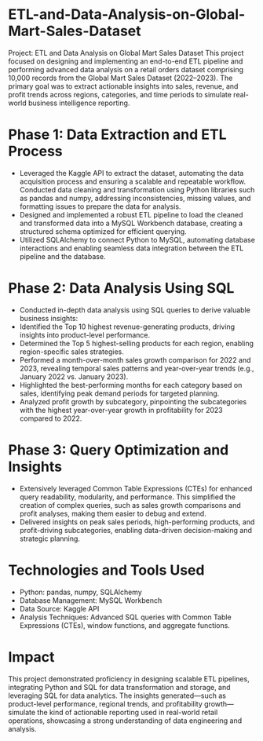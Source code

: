 # ETL-and-Data-Analysis-on-Global-Mart-Sales-Dataset

Project: ETL and Data Analysis on Global Mart Sales Dataset
This project focused on designing and implementing an end-to-end ETL pipeline and performing advanced data analysis on a retail orders dataset comprising 10,000 records from the Global Mart Sales Dataset (2022–2023). The primary goal was to extract actionable insights into sales, revenue, and profit trends across regions, categories, and time periods to simulate real-world business intelligence reporting.

# Phase 1: Data Extraction and ETL Process
- Leveraged the Kaggle API to extract the dataset, automating the data acquisition process and ensuring a scalable and repeatable workflow.
Conducted data cleaning and transformation using Python libraries such as pandas and numpy, addressing inconsistencies, missing values, and formatting issues to prepare the data for analysis.
- Designed and implemented a robust ETL pipeline to load the cleaned and transformed data into a MySQL Workbench database, creating a structured schema optimized for efficient querying.
- Utilized SQLAlchemy to connect Python to MySQL, automating database interactions and enabling seamless data integration between the ETL pipeline and the database.
# Phase 2: Data Analysis Using SQL
- Conducted in-depth data analysis using SQL queries to derive valuable business insights:
- Identified the Top 10 highest revenue-generating products, driving insights into product-level performance.
- Determined the Top 5 highest-selling products for each region, enabling region-specific sales strategies.
- Performed a month-over-month sales growth comparison for 2022 and 2023, revealing temporal sales patterns and year-over-year trends (e.g., January 2022 vs. January 2023).
- Highlighted the best-performing months for each category based on sales, identifying peak demand periods for targeted planning.
- Analyzed profit growth by subcategory, pinpointing the subcategories with the highest year-over-year growth in profitability for 2023 compared to 2022.
# Phase 3: Query Optimization and Insights
- Extensively leveraged Common Table Expressions (CTEs) for enhanced query readability, modularity, and performance. This simplified the creation of complex queries, such as sales growth comparisons and profit analyses, making them easier to debug and extend.
- Delivered insights on peak sales periods, high-performing products, and profit-driving subcategories, enabling data-driven decision-making and strategic planning.
# Technologies and Tools Used
- Python: pandas, numpy, SQLAlchemy
- Database Management: MySQL Workbench
- Data Source: Kaggle API
- Analysis Techniques: Advanced SQL queries with Common Table Expressions (CTEs), window functions, and aggregate functions.
# Impact
This project demonstrated proficiency in designing scalable ETL pipelines, integrating Python and SQL for data transformation and storage, and leveraging SQL for data analytics. The insights generated—such as product-level performance, regional trends, and profitability growth—simulate the kind of actionable reporting used in real-world retail operations, showcasing a strong understanding of data engineering and analysis.
